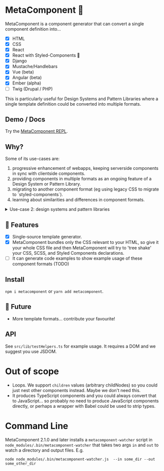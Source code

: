 # MetaComponent 🦚

MetaComponent is a component generator that can convert a single component definition into...

- [x] HTML
- [x] CSS
- [x] React
- [x] React with Styled-Components 💅
- [x] Django
- [x] Mustache/Handlebars
- [x] Vue (beta)
- [x] Angular (beta)
- [x] Ember (alpha)
- [ ] Twig (Drupal / PHP)

This is particularly useful for Design Systems and Pattern Libraries where a single template definition could be converted into multiple formats.

## Demo / Docs

Try the [MetaComponent REPL](https://springload.github.io/metacomponent).

## Why?

Some of its use-cases are:

1. progressive enhancement of webapps, keeping serverside components in sync with clientside components.
2. providing components in multiple formats as an ongoing feature of a Design System or Pattern Library.
3. migrating to another component format (eg using legacy CSS to migrate to \`styled-components\`).
4. learning about similarities and differences in component formats.

<details>
    <summary>Use-case 2: design systems and pattern libraries</summary>

    It's often the case that governments and large organisations have
    websites that have very different websites and components, and
    these differences are often accidental or unnecessary.

    An obvious solution would be to make a Design System or Pattern
    Library where you'd publish components to unify HTML and CSS.

    However one stumbling block is when there's also a divergence in
    web component technology -- they use React, or Vue, Angular,
    Handlebars, Jinja2, Twig, and many, many more.

    It would be a lot of manual work to support all of those comonent
    formats, and so Design Systems and Pattern Libraries typically
    offer HTML/CSS, and maybe one additional format, and all of these
    are written by hand.

    Design Systems often solve one problem (standardising HTML/CSS)
    while creating new technical barriers that may hinder adoption.

    MetaComponent complements Design Systems Pattern Libraries by
    generating components for many frameworks to make it easiser to
    adopt.

</details>

## :gift: Features

- [x] Single-source template generator.
- [x] MetaComponent bundles only the CSS relevant to your HTML, so give it your whole CSS file and then MetaComponent will try to 'tree shake' your CSS, SCSS, and Styled Components declarations.
- [ ] It can generate code examples to show example usage of these component formats (TODO)

## Install

`npm i metacomponent` or `yarn add metacomponent`.

## :crystal_ball: Future

- More template formats... contribute your favourite!

## API

See `src/lib/testHelpers.ts` for example usage. It requires a DOM and we suggest you use JSDOM.

# Out of scope

- Loops. We support `children` values (arbitrary childNodes) so you could just nest other components instead. Maybe we don't need this.
- It produces TypeScript components and you could always convert that to JavaScript... so probably no need to produce JavaScript components directly, or perhaps a wrapper with Babel could be used to strip types.

# Command Line

MetaComponent 2.1.0 and later installs a `metacomponent-watcher` script in `node_modules/.bin/metacomponent-watcher` that takes two args `in` and `out` to watch a directory and output files. E.g.

```
node node_modules/.bin/metacomponent-watcher.js  --in some_dir --out some_other_dir
```
